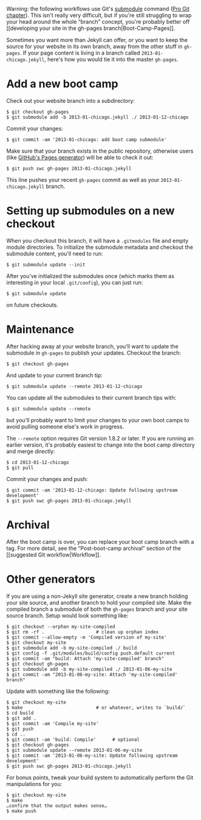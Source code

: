 Warning: the following workflows use Git's [submodule][] command ([Pro
Git chapter][pg-submodules]).  This isn't really very difficult, but
if you're still struggling to wrap your head around the whole “branch”
concept, you're probably better off [[developing your site in the
gh-pages branch|Boot-Camp-Pages]].

Sometimes you want more than Jekyll can offer, or you want to keep the
source for your website in its own branch, away from the other stuff
in `gh-pages`.  If your page content is living in a branch called
`2013-01-chicago.jekyll`, here's how you would tie it into the master
`gh-pages`.

# Add a new boot camp

Check out your website branch into a subdirectory:

    $ git checkout gh-pages
    $ git submodule add -b 2013-01-chicago.jekyll ./ 2013-01-12-chicago

Commit your changes:

    $ git commit -am '2013-01-chicago: add boot camp submodule'

Make sure that your branch exists in the public repository, otherwise
users (like [GitHub's Pages generator][pages-submodule]) will be able
to check it out:

    $ git push swc gh-pages 2013-01-chicago.jekyll

This line pushes your recent `gh-pages` commit as well as your
`2013-01-chicago.jekyll` branch.

# Setting up submodules on a new checkout

When you checkout this branch, it will have a `.gitmodules` file and
empty module directories.  To initialize the submodule metadata and
checkout the submodule content, you'll need to run:

    $ git submodule update --init

After you've initialized the submodules once (which marks them as
interesting in your local `.git/config`), you can just run:

    $ git submodule update

on future checkouts.

# Maintenance

After hacking away at your website branch, you'll want to update the
submodule in `gh-pages` to publish your updates.  Checkout the branch:

    $ git checkout gh-pages

And update to your current branch tip:

    $ git submodule update --remote 2013-01-12-chicago

You can update all the submodules to their current branch tips with:

    $ git submodule update --remote

but you'll probably want to limit your changes to your own boot camps
to avoid pulling someone else's work in progress.

The `--remote` option requires Git version 1.8.2 or later.  If you are
running an earlier version, it's probably easiest to change into the
boot camp directory and merge directly:

    $ cd 2013-01-12-chicago
    $ git pull

Commit your changes and push:

    $ git commit -am '2013-01-12-chicago: Update following upstream development'
    $ git push swc gh-pages 2013-01-chicago.jekyll

# Archival

After the boot camp is over, you can replace your boot camp branch
with a tag.  For more detail, see the “Post-boot-camp archival”
section of the [[suggested Git workflow|Workflow]].

# Other generators

If you are using a non-Jekyll site generator, create a new branch
holding your site source, and another branch to hold your compiled
site.  Make the compiled branch a submodule of both the `gh-pages`
branch and your site source branch.  Setup would look something like:

    $ git checkout --orphan my-site-compiled
    $ git rm -rf .                   # clean up orphan index
    $ git commit --allow-empty -m 'Compiled version of my-site'
    $ git checkout my-site
    $ git submodule add -b my-site-compiled ./ build
    $ git config -f .git/modules/build/config push.default current
    $ git commit -am "build: Attach 'my-site-compiled' branch"
    $ git checkout gh-pages
    $ git submodule add -b my-site-compiled ./ 2013-01-06-my-site
    $ git commit -am "2013-01-06-my-site: Attach 'my-site-compiled' branch"

Update with something like the following:

    $ git checkout my-site
    $ make                           # or whatever, writes to `build/`
    $ cd build
    $ git add .
    $ git commit -am 'Compile my-site'
    $ git push
    $ cd ..
    $ git commit -am 'build: Compile'      # optional
    $ git checkout gh-pages
    $ git submodule update --remote 2013-01-06-my-site
    $ git commit -am '2013-01-06-my-site: Update following upstream development'
    $ git push swc gh-pages 2013-01-chicago.jekyll

For bonus points, tweak your build system to automatically perform
the Git manipulations for you:

    $ git checkout my-site
    $ make
    …confirm that the output makes sense…
    $ make push


[submodule]: http://www.kernel.org/pub/software/scm/git/docs/git-submodule.html
[pg-submodules]: http://git-scm.com/book/en/Git-Tools-Submodules
[pages-submodule]: https://help.github.com/articles/using-submodules-with-pages
